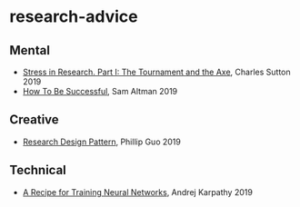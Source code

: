 # research-advice

## Mental

- [Stress in Research. Part I: The Tournament and the Axe](https://www.theexclusive.org/2018/03/tournament-axe.html), Charles Sutton 2019
- [How To Be Successful](http://blog.samaltman.com/how-to-be-successful), Sam Altman 2019

## Creative

- [Research Design Pattern](http://pgbovine.net/research-design-patterns.htm), Phillip Guo 2019


## Technical

- [A Recipe for Training Neural Networks](http://karpathy.github.io/2019/04/25/recipe/), Andrej Karpathy 2019
